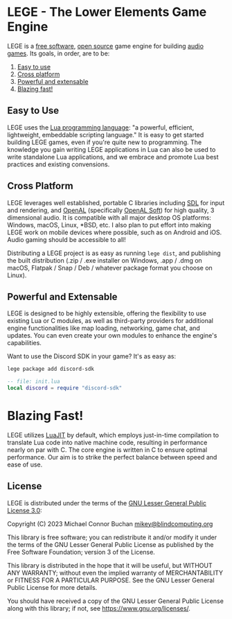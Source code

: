 # LEGE - The Lower Elements Game Engine

LEGE is a [free software][fs], [open source][os] game engine for building [audio games][ag]. Its goals, in order, are to
be:

1. [Easy to use](#easy-to-use)
2. [Cross platform](#cross-platform)
3. [Powerful and extensable](#powerful-and-extensable)
4. [Blazing fast!](#blazing-fast)

[fs]: <https://en.wikipedia.org/wiki/Free_software>
[os]: <https://en.wikipedia.org/wiki/Open_source>
[ag]: https://en.wikipedia.org/wiki/Audio_game<https://en.wikipedia.org/wiki/Audio_game>

## Easy to Use

LEGE uses the [Lua programming language][lua]: "a powerful, efficient, lightweight, embeddable scripting language." It
is easy to get started building LEGE games, even if you're quite new to programming. The knowledge you gain writing LEGE
applications in Lua can also be used to write standalone Lua applications, and we embrace and promote Lua best practices
and existing convensions.

[lua]: <https://lua.org>

## Cross Platform

LEGE leverages well established, portable C libraries including [SDL][sdl] for input and rendering, and [OpenAL][openal]
(specifically [OpenAL Soft][openal-soft]) for high quality, 3 dimensional audio. It is compatible with all major desktop
OS platforms: Windows, macOS, Linux, \*BSD, etc. I also plan to put effort into making LEGE work on mobile devices where
possible, such as on Android and iOS. Audio gaming should be accessible to all!

Distributing a LEGE project is as easy as running `lege dist`, and publishing the built distribution (.zip / .exe
installer on Windows, .app / .dmg on macOS, Flatpak / Snap / Deb / whatever package format you choose on Linux).

[sdl]: <https://libsdl.org>
[openal]: <https://openal.org>
[openal-soft]: <https://openal-soft.org>

## Powerful and Extensable

LEGE is designed to be highly extensible, offering the flexibility to use existing Lua or C modules, as well as
third-party providers for additional engine functionalities like map loading, networking, game chat, and updates. You
can even create your own modules to enhance the engine's capabilities. 

Want to use the Discord SDK in your game? It's as easy as:

```sh
lege package add discord-sdk
```

```lua
-- file: init.lua
local discord = require "discord-sdk"
```

# Blazing Fast!

LEGE utilizes [LuaJIT][luajit] by default, which employs just-in-time compilation to translate Lua code into native
machine code, resulting in performance nearly on par with C. The core engine is written in C to ensure optimal
performance. Our aim is to strike the perfect balance between speed and ease of use.

[luajit]: <https://luajit.org>

## License

LEGE is distributed under the terms of the [GNU Lesser General Public License 3.0][lgpl3]:

Copyright (C) 2023  Michael Connor Buchan <mikey@blindcomputing.org>

This library is free software; you can redistribute it and/or modify it under the terms of the GNU Lesser General Public
License as published by the Free Software Foundation; version 3 of the License.

This library is distributed in the hope that it will be useful, but WITHOUT ANY WARRANTY; without even the implied
warranty of MERCHANTABILITY or FITNESS FOR A PARTICULAR PURPOSE.  See the GNU Lesser General Public License for more
details.

You should have received a copy of the GNU Lesser General Public License along with this library; if not, see
<https://www.gnu.org/licenses/>.

[lgpl3]: <https://www.gnu.org/licenses/lgpl-3.0.en.html>
